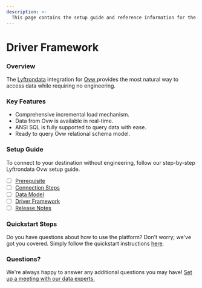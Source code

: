 ```yaml
---
description: >-
  This page contains the setup guide and reference information for the Ovw source connector.
---
```


# Driver Framework

### Overview

The [Lyftrondata](https://www.lyftrondata.com/) integration for [Ovw](https://www.lyftrondata.com/integration/ovw/)[ ](https://www.lyftrondata.com/integration/ovw/)provides the most natural way to access data while requiring no engineering.

### Key Features

* Comprehensive incremental load mechanism.
* Data from Ovw is available in real-time.&#x20;
* ANSI SQL is fully supported to query data with ease.
* Ready to query Ovw relational schema model.

### Setup Guide

To connect to your destination without engineering, follow our step-by-step Lyftrondata Ovw setup guide.

* [ ] [Prerequisite](../../business-analytics/ovw/prerequisite.md)
* [ ] [Connection Steps](../../business-analytics/ovw/connection-steps.md)
* [ ] [Data Model](../../business-analytics/ovw/data-model/)
* [ ] [Driver Framework](../../business-analytics/ovw/driver-framework/)
* [ ] [Release Notes](../../business-analytics/ovw/release-notes.md)

### Quickstart Steps

Do you have questions about how to use the platform? Don't worry; we've got you covered. Simply follow the quickstart instructions [here](../../../quickstart-steps.md).

### Questions? <a href="#questions" id="questions"></a>

We're always happy to answer any additional questions you may have! [Set up a meeting with our data experts.](https://www.lyftrondata.com/book-a-meeting/)


